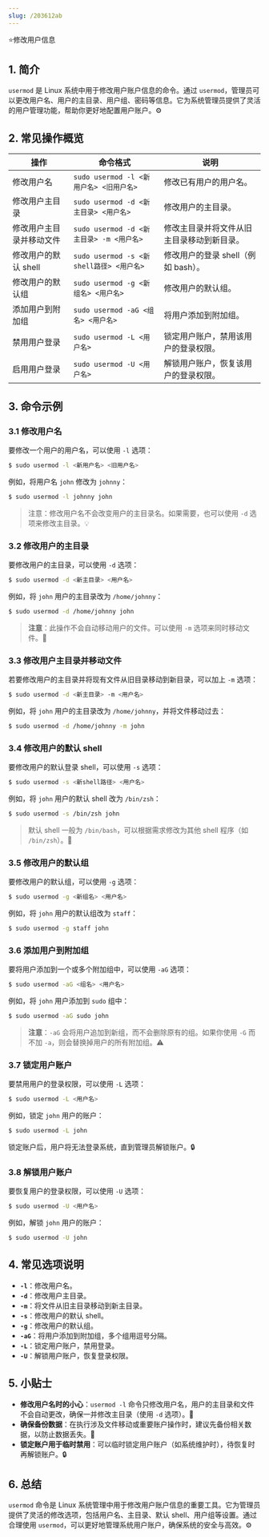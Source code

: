 ```yaml
---
slug: /203612ab
---
```

⭐修改用户信息

## 1. 简介

`usermod` 是 Linux 系统中用于修改用户账户信息的命令。通过 `usermod`，管理员可以更改用户名、用户的主目录、用户组、密码等信息。它为系统管理员提供了灵活的用户管理功能，帮助你更好地配置用户账户。⚙️

## 2. 常见操作概览

| 操作                       | 命令格式                                  | 说明                                      |
|----------------------------|-----------------------------------------|-------------------------------------------|
| 修改用户名                 | `sudo usermod -l <新用户名> <旧用户名>`  | 修改已有用户的用户名。                    |
| 修改用户主目录             | `sudo usermod -d <新主目录> <用户名>`    | 修改用户的主目录。                        |
| 修改用户主目录并移动文件    | `sudo usermod -d <新主目录> -m <用户名>`  | 修改主目录并将文件从旧主目录移动到新目录。 |
| 修改用户的默认 shell       | `sudo usermod -s <新shell路径> <用户名>`  | 修改用户的登录 shell（例如 bash）。      |
| 修改用户的默认组           | `sudo usermod -g <新组名> <用户名>`      | 修改用户的默认组。                        |
| 添加用户到附加组           | `sudo usermod -aG <组名> <用户名>`       | 将用户添加到附加组。                      |
| 禁用用户登录               | `sudo usermod -L <用户名>`               | 锁定用户账户，禁用该用户的登录权限。      |
| 启用用户登录               | `sudo usermod -U <用户名>`               | 解锁用户账户，恢复该用户的登录权限。      |

## 3. 命令示例

### 3.1 修改用户名

要修改一个用户的用户名，可以使用 `-l` 选项：

```bash
$ sudo usermod -l <新用户名> <旧用户名>
```

例如，将用户名 `john` 修改为 `johnny`：

```bash
$ sudo usermod -l johnny john
```

> 注意：修改用户名不会改变用户的主目录名。如果需要，也可以使用 `-d` 选项来修改主目录。💡

### 3.2 修改用户的主目录

要修改用户的主目录，可以使用 `-d` 选项：

```bash
$ sudo usermod -d <新主目录> <用户名>
```

例如，将 `john` 用户的主目录改为 `/home/johnny`：

```bash
$ sudo usermod -d /home/johnny john
```

> **注意**：此操作不会自动移动用户的文件。可以使用 `-m` 选项来同时移动文件。📂

### 3.3 修改用户主目录并移动文件

若要修改用户的主目录并将现有文件从旧目录移动到新目录，可以加上 `-m` 选项：

```bash
$ sudo usermod -d <新主目录> -m <用户名>
```

例如，将 `john` 用户的主目录改为 `/home/johnny`，并将文件移动过去：

```bash
$ sudo usermod -d /home/johnny -m john
```

### 3.4 修改用户的默认 shell

要修改用户的默认登录 shell，可以使用 `-s` 选项：

```bash
$ sudo usermod -s <新shell路径> <用户名>
```

例如，将 `john` 用户的默认 shell 改为 `/bin/zsh`：

```bash
$ sudo usermod -s /bin/zsh john
```

> 默认 shell 一般为 `/bin/bash`，可以根据需求修改为其他 shell 程序（如 `/bin/zsh`）。🐚

### 3.5 修改用户的默认组

要修改用户的默认组，可以使用 `-g` 选项：

```bash
$ sudo usermod -g <新组名> <用户名>
```

例如，将 `john` 用户的默认组改为 `staff`：

```bash
$ sudo usermod -g staff john
```

### 3.6 添加用户到附加组

要将用户添加到一个或多个附加组中，可以使用 `-aG` 选项：

```bash
$ sudo usermod -aG <组名> <用户名>
```

例如，将 `john` 用户添加到 `sudo` 组中：

```bash
$ sudo usermod -aG sudo john
```

> **注意**：`-aG` 会将用户追加到新组，而不会删除原有的组。如果你使用 `-G` 而不加 `-a`，则会替换掉用户的所有附加组。⚠️

### 3.7 锁定用户账户

要禁用用户的登录权限，可以使用 `-L` 选项：

```bash
$ sudo usermod -L <用户名>
```

例如，锁定 `john` 用户的账户：

```bash
$ sudo usermod -L john
```

锁定账户后，用户将无法登录系统，直到管理员解锁账户。🔒

### 3.8 解锁用户账户

要恢复用户的登录权限，可以使用 `-U` 选项：

```bash
$ sudo usermod -U <用户名>
```

例如，解锁 `john` 用户的账户：

```bash
$ sudo usermod -U john
```

## 4. 常见选项说明

- **`-l`**：修改用户名。
- **`-d`**：修改用户主目录。
- **`-m`**：将文件从旧主目录移动到新主目录。
- **`-s`**：修改用户的默认 shell。
- **`-g`**：修改用户的默认组。
- **`-aG`**：将用户添加到附加组，多个组用逗号分隔。
- **`-L`**：锁定用户账户，禁用登录。
- **`-U`**：解锁用户账户，恢复登录权限。

## 5. 小贴士

- **修改用户名时的小心**：`usermod -l` 命令只修改用户名，用户的主目录和文件不会自动更改，确保一并修改主目录（使用 `-d` 选项）。🔄
- **确保备份数据**：在执行涉及文件移动或重要账户操作时，建议先备份相关数据，以防止数据丢失。💾
- **锁定账户用于临时禁用**：可以临时锁定用户账户（如系统维护时），待恢复时再解锁账户。🔒

## 6. 总结

`usermod` 命令是 Linux 系统管理中用于修改用户账户信息的重要工具。它为管理员提供了灵活的修改选项，包括用户名、主目录、默认 shell、用户组等设置。通过合理使用 `usermod`，可以更好地管理系统用户账户，确保系统的安全与高效。⚙️

